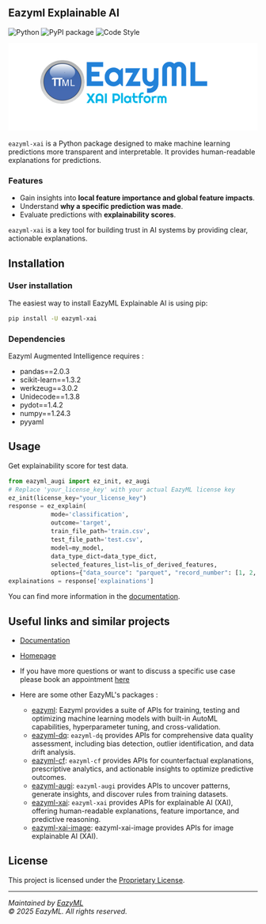 ## Eazyml Explainable AI
![Python](https://img.shields.io/badge/python-3.7%20%7C%203.8%20%7C%203.9%20%7C%203.10%20%7C%203.11%20%7C%203.12-blue)  ![PyPI package](https://img.shields.io/badge/pypi%20package-0.0.50-brightgreen) ![Code Style](https://img.shields.io/badge/code%20style-black-black)

![EazyML](https://github.com/EazyML/eazyml-docs/raw/refs/heads/master/EazyML_logo.png)

`eazyml-xai` is a Python package designed to make machine learning predictions more transparent and interpretable. It provides human-readable explanations for predictions.

### Features
- Gain insights into **local feature importance and global feature impacts**.
- Understand **why a specific prediction was made**.
- Evaluate predictions with **explainability scores**.    

`eazyml-xai` is a key tool for building trust in AI systems by providing clear, actionable explanations.

## Installation
### User installation
The easiest way to install EazyML Explainable AI is using pip:
```bash
pip install -U eazyml-xai
```
### Dependencies
Eazyml Augmented Intelligence requires :
- pandas==2.0.3
- scikit-learn==1.3.2
- werkzeug==3.0.2
- Unidecode==1.3.8
- pydot==1.4.2
- numpy==1.24.3
- pyyaml

## Usage
Get explainability score for test data.
```python
from eazyml_augi import ez_init, ez_augi
# Replace 'your_license_key' with your actual EazyML license key
ez_init(license_key="your_license_key")
response = ez_explain(
            mode='classification',
            outcome='target',
            train_file_path='train.csv',
            test_file_path='test.csv',
            model=my_model,
            data_type_dict=data_type_dict,
            selected_features_list=lis_of_derived_features,
            options={"data_source": "parquet", "record_number": [1, 2, 3]})
explainations = response['explainations']
```
You can find more information in the [documentation](https://eazyml.readthedocs.io/en/latest/packages/eazyml_xai.html).


## Useful links and similar projects
- [Documentation](https://docs.eazyml.com)
- [Homepage](https://eazyml.com)
- If you have more questions or want to discuss a specific use case please book an appointment [here](https://eazyml.com/trust-in-ai)
- Here are some other EazyML's packages :

    - [eazyml](https://pypi.org/project/eazyml/): Eazyml provides a suite of APIs for training, testing and optimizing machine learning models with built-in AutoML capabilities, hyperparameter tuning, and cross-validation.
    - [eazyml-dq](https://pypi.org/project/eazyml-dq/): `eazyml-dq` provides APIs for comprehensive data quality assessment, including bias detection, outlier identification, and data drift analysis.
    - [eazyml-cf](https://pypi.org/project/eazyml-cf/): `eazyml-cf` provides APIs for counterfactual explanations, prescriptive analytics, and actionable insights to optimize predictive outcomes.
    - [eazyml-augi](https://pypi.org/project/eazyml-augi/): `eazyml-augi` provides APIs to uncover patterns, generate insights, and discover rules from training datasets.
    - [eazyml-xai](https://pypi.org/project/eazyml-xai/): `eazyml-xai` provides APIs for explainable AI (XAI), offering human-readable explanations, feature importance, and predictive reasoning.
    - [eazyml-xai-image](https://pypi.org/project/eazyml-xai-image/): eazyml-xai-image provides APIs for image explainable AI (XAI).

## License
This project is licensed under the [Proprietary License](https://github.com/EazyML/eazyml-docs/blob/master/LICENSE).

---

*Maintained by [EazyML](https://eazyml.com)*  
*© 2025 EazyML. All rights reserved.*

